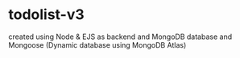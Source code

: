 # todolist-v3
created using Node &amp; EJS as backend and MongoDB database and Mongoose (Dynamic database using MongoDB Atlas)

